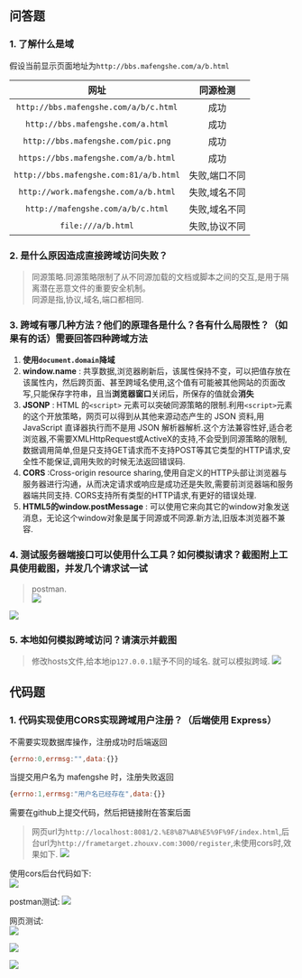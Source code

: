## 问答题  
### 1. 了解什么是域  
假设当前显示页面地址为`http://bbs.mafengshe.com/a/b.html`　　

网址|同源检测
:-:|:-:
`http://bbs.mafengshe.com/a/b/c.html`|成功
`http://bbs.mafengshe.com/a.html`|成功
`http://bbs.mafengshe.com/pic.png`|成功
`https://bbs.mafengshe.com/a/b.html`|成功
`http://bbs.mafengshe.com:81/a/b.html`|失败,端口不同
`http://work.mafengshe.com/a/b.html`|失败,域名不同
`http://mafengshe.com/a/b/c.html`|失败,域名不同
`file:///a/b.html`|失败,协议不同  


### 2. 是什么原因造成直接跨域访问失败？  
>同源策略.同源策略限制了从不同源加载的文档或脚本之间的交互,是用于隔离潜在恶意文件的重要安全机制。  
同源是指,协议,域名,端口都相同.  

### 3. 跨域有哪几种方法？他们的原理各是什么？各有什么局限性？（如果有的话）需要回答四种跨域方法  
1. **使用`document.domain`降域**  
2. **window.name** : 共享数据,浏览器刷新后，该属性保持不变，可以把值存放在该属性内，然后跨页面、甚至跨域名使用,这个值有可能被其他网站的页面改写,只能保存字符串，且当**浏览器窗口**关闭后，所保存的值就会**消失** 
3.  **JSONP** : HTML 的`<script>` 元素可以突破同源策略的限制.利用`<script>`元素的这个开放策略，网页可以得到从其他来源动态产生的 JSON 资料,用 JavaScript 直译器执行而不是用 JSON 解析器解析.这个方法兼容性好,适合老浏览器,不需要XMLHttpRequest或ActiveX的支持,不会受到同源策略的限制,数据调用简单,但是只支持GET请求而不支持POST等其它类型的HTTP请求,安全性不能保证,调用失败的时候无法返回错误码.  
4. **CORS** :Cross-origin resource sharing,使用自定义的HTTP头部让浏览器与服务器进行沟通，从而决定请求或响应是成功还是失败,需要前浏览器端和服务器端共同支持. CORS支持所有类型的HTTP请求,有更好的错误处理.
5. **HTML5的window.postMessage** : 可以使用它来向其它的window对象发送消息，无论这个window对象是属于同源或不同源.新方法,旧版本浏览器不兼容.  

### 4. 测试服务器端接口可以使用什么工具？如何模拟请求？截图附上工具使用截图，并发几个请求试一试  
>postman.  
![](https://work.mafengshe.com/static/upload/article/pic1568641808862.jpg)

![](https://work.mafengshe.com/static/upload/article/pic1568641837832.jpg)

### 5. 本地如何模拟跨域访问？请演示并截图  
>修改hosts文件,给本地ip`127.0.0.1`赋予不同的域名.
就可以模拟跨域.
![](https://work.mafengshe.com/static/upload/article/pic1568055589833.jpg)

## 代码题  
### 1. 代码实现使用CORS实现跨域用户注册？（后端使用 Express）  
不需要实现数据库操作，注册成功时后端返回  

```js 
{errno:0,errmsg:"",data:{}}
```  

当提交用户名为 mafengshe 时，注册失败返回  

```js
{errno:1,errmsg:"用户名已经存在",data:{}}
```  

需要在github上提交代码，然后把链接附在答案后面  

>网页url为`http://localhost:8081/2.%E8%B7%A8%E5%9F%9F/index.html`,后台url为`http://frametarget.zhouxv.com:3000/register`,未使用cors时,效果如下.
![](https://work.mafengshe.com/static/upload/article/pic1568640817117.jpg)

使用cors后台代码如下:  
![](https://work.mafengshe.com/static/upload/article/pic1568641084722.jpg)

postman测试:
![](https://work.mafengshe.com/static/upload/article/pic1568641772853.jpg)

网页测试:  
![](https://work.mafengshe.com/static/upload/article/pic1568642003732.jpg)

![](https://work.mafengshe.com/static/upload/article/pic1568642038861.jpg)

![](https://work.mafengshe.com/static/upload/article/pic1568642063600.jpg)


